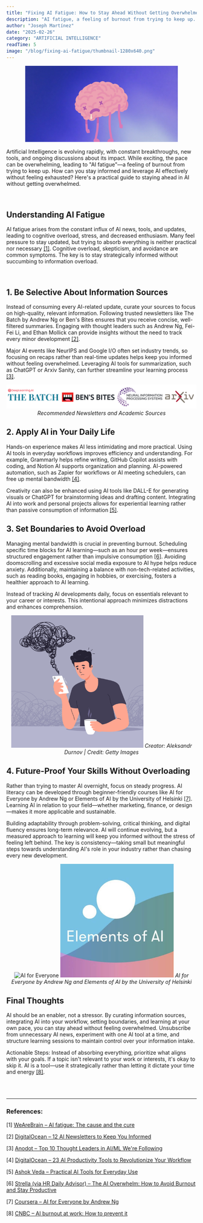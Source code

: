 ```yaml
---
title: "Fixing AI Fatigue: How to Stay Ahead Without Getting Overwhelmed"
description: "AI fatigue, a feeling of burnout from trying to keep up. How can you stay informed and leverage AI effectively without feeling exhausted? Here's a practical guide."
author: "Joseph Martínez"
date: "2025-02-26"
category: "ARTIFICIAL INTELLIGENCE"
readTime: 5
image: "/blog/fixing-ai-fatigue/thumbnail-1280x640.png"
---
```


<p style="text-align: center;">
    <img src="/blog/fixing-ai-fatigue/thumbnail-1280x640.png" alt="AI Fatigue" title="AI Fatigue" style="max-width: 80%;">
</p>

Artificial Intelligence is evolving rapidly, with constant breakthroughs, new tools, and ongoing discussions about its impact. While exciting, the pace can be overwhelming, leading to "AI fatigue"—a feeling of burnout from trying to keep up. How can you stay informed and leverage AI effectively without feeling exhausted? Here's a practical guide to staying ahead in AI without getting overwhelmed.

<br>

## Understanding AI Fatigue
AI fatigue arises from the constant influx of AI news, tools, and updates, leading to cognitive overload, stress, and decreased enthusiasm. Many feel pressure to stay updated, but trying to absorb everything is neither practical nor necessary <a href="#references">[1]</a>. Cognitive overload, skepticism, and avoidance are common symptoms. The key is to stay strategically informed without succumbing to information overload.

<br>

## 1. Be Selective About Information Sources

Instead of consuming every AI-related update, curate your sources to focus on high-quality, relevant information. Following trusted newsletters like The Batch by Andrew Ng or Ben's Bites ensures that you receive concise, well-filtered summaries. Engaging with thought leaders such as Andrew Ng, Fei-Fei Li, and Ethan Mollick can provide insights without the need to track every minor development <a href="#references">[2]</a>.

Major AI events like NeurIPS and Google I/O often set industry trends, so focusing on recaps rather than real-time updates helps keep you informed without feeling overwhelmed. Leveraging AI tools for summarization, such as ChatGPT or Arxiv Sanity, can further streamline your learning process <a href="#references">[3]</a>.

<p style="text-align: center; width: 100%;">
    <img src="/blog/fixing-ai-fatigue/newsletters-and-academic-sources.png" alt="Recommended Newsletters and Academic Sources" title="Recommended Newsletters and Academic Sources">
     <em>Recommended Newsletters and Academic Sources</em>
</p>


## 2. Apply AI in Your Daily Life

Hands-on experience makes AI less intimidating and more practical. Using AI tools in everyday workflows improves efficiency and understanding. For example, Grammarly helps refine writing, GitHub Copilot assists with coding, and Notion AI supports organization and planning. AI-powered automation, such as Zapier for workflows or AI meeting schedulers, can free up mental bandwidth <a href="#references">[4]</a>.

Creativity can also be enhanced using AI tools like DALL-E for generating visuals or ChatGPT for brainstorming ideas and drafting content. Integrating AI into work and personal projects allows for experiential learning rather than passive consumption of information <a href="#references">[5]</a>.

## 3. Set Boundaries to Avoid Overload

Managing mental bandwidth is crucial in preventing burnout. Scheduling specific time blocks for AI learning—such as an hour per week—ensures structured engagement rather than impulsive consumption <a href="#references">[6]</a>. Avoiding doomscrolling and excessive social media exposure to AI hype helps reduce anxiety. Additionally, maintaining a balance with non-tech-related activities, such as reading books, engaging in hobbies, or exercising, fosters a healthier approach to AI learning.

Instead of tracking AI developments daily, focus on essentials relevant to your career or interests. This intentional approach minimizes distractions and enhances comprehension.

<p style="text-align: center;">
    <img src="/blog/fixing-ai-fatigue/overwhelmed.jpg" alt="Overwhelmed person using a cell phone" title="Overwhelmed person using a cell phone" style="max-width: 350px;">
    <em>Creator: Aleksandr Durnov | Credit: Getty Images</em>
</p>


## 4. Future-Proof Your Skills Without Overloading

Rather than trying to master AI overnight, focus on steady progress. AI literacy can be developed through beginner-friendly courses like AI for Everyone by Andrew Ng or Elements of AI by the University of Helsinki <a href="#references">[7]</a>. Learning AI in relation to your field—whether marketing, finance, or design—makes it more applicable and sustainable.

Building adaptability through problem-solving, critical thinking, and digital fluency ensures long-term relevance. AI will continue evolving, but a measured approach to learning will keep you informed without the stress of feeling left behind. The key is consistency—taking small but meaningful steps towards understanding AI's role in your industry rather than chasing every new development.

<p style="text-align: center;">
    <img src="https://d3njjcbhbojbot.cloudfront.net/api/utilities/v1/imageproxy/https://coursera-course-photos.s3.amazonaws.com/41/763803169e4d31a5e7611bc928124b/Course-Logo.png" alt="AI for Everyone" title="AI for Everyone" style="max-height: 300px;">
    <img src="/blog/fixing-ai-fatigue/elements-of-ai.png" alt="Elements of AI" title="Elements of AI" style="max-height: 300px;">
    <em>AI for Everyone by Andrew Ng and Elements of AI by the University of Helsinki</em>
</p>



## Final Thoughts

AI should be an enabler, not a stressor. By curating information sources, integrating AI into your workflow, setting boundaries, and learning at your own pace, you can stay ahead without feeling overwhelmed. Unsubscribe from unnecessary AI news, experiment with one AI tool at a time, and structure learning sessions to maintain control over your information intake.

Actionable Steps: Instead of absorbing everything, prioritize what aligns with your goals. If a topic isn't relevant to your work or interests, it's okay to skip it. AI is a tool—use it strategically rather than letting it dictate your time and energy <a href="#references">[8]</a>.

<br>
<br>


---

<h3 id="references">References:</h3>

[1] [WeAreBrain – AI fatigue: The cause and the cure](https://www.wearebrain.com/blog/ai-fatigue-the-cause-and-the-cure)

[2] [DigitalOcean – 12 AI Newsletters to Keep You Informed](https://www.digitalocean.com/resources/articles/ai-newsletters)

[3] [Anodot – Top 10 Thought Leaders in AI/ML We're Following](https://www.anodot.com/blog/top-10-thought-leaders-in-ai-ml-were-following)

[4] [DigitalOcean – 23 AI Productivity Tools to Revolutionize Your Workflow](https://www.digitalocean.com/resources/articles/ai-productivity-tools)

[5] [Ashok Veda – Practical AI Tools for Everyday Use](https://www.ashokveda.com/blog/practical-ai-tools-for-everyday-use)

[6] [Strella (via HR Daily Advisor) – The AI Overwhelm: How to Avoid Burnout and Stay Productive](https://hrdailyadvisor.blr.com/2024/10/25/the-ai-overwhelm-how-to-avoid-burnout-and-stay-productive/)

[7] [Coursera – AI for Everyone by Andrew Ng](https://www.coursera.org/learn/ai-for-everyone)

[8] [CNBC – AI burnout at work: How to prevent it](https://www.cnbc.com/2024/08/16/ai-burnout-workers.html#:~:text=Steps%20to%20prevent%20job%20burnout&text=%22Don't%20aim%20for%20moonshots,happiness%2C%20O'Neill%20said.)